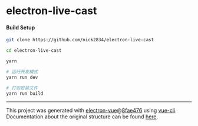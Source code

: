 # electron-live-cast

> 

#### Build Setup

``` bash
git clone https://github.com/nick2834/electron-live-cast

cd electron-live-cast

yarn

# 运行开发模式
yarn run dev

# 打包安装文件 
yarn run build


```

---

This project was generated with [electron-vue](https://github.com/SimulatedGREG/electron-vue)@[8fae476](https://github.com/SimulatedGREG/electron-vue/tree/8fae4763e9d225d3691b627e83b9e09b56f6c935) using [vue-cli](https://github.com/vuejs/vue-cli). Documentation about the original structure can be found [here](https://simulatedgreg.gitbooks.io/electron-vue/content/index.html).
